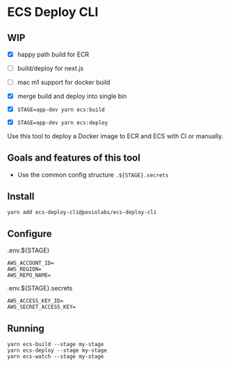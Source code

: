 # ECS Deploy CLI

## WIP

- [x] happy path build for ECR
- [ ] build/deploy for next.js
- [ ] mac m1 support for docker build
- [x] merge build and deploy into single bin
- [x] `STAGE=app-dev yarn ecs:build`
- [x] `STAGE=app-dev yarn ecs:deploy`


Use this tool to deploy a Docker image to ECR and ECS with CI or manually.

## Goals and features of this tool

- Use the common config structure `.${STAGE}.secrets`

## Install

```
yarn add ecs-deploy-cli@poviolabs/ecs-deploy-cli
```

## Configure

.env.${STAGE}
```dotenv
AWS_ACCOUNT_ID=
AWS_REGION=
AWS_REPO_NAME=
```

.env.${STAGE}.secrets
```dotenv
AWS_ACCESS_KEY_ID=
AWS_SECRET_ACCESS_KEY=
```


## Running

```
yarn ecs-build --stage my-stage
yarn ecs-deploy --stage my-stage
yarn ecs-watch --stage my-stage
```
